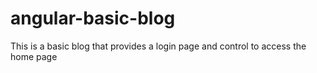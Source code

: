 # angular-basic-blog
This is a basic blog that provides a login page and control to access the home page
